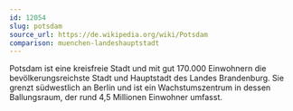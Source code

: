 ```yaml
---
id: 12054
slug: potsdam
source_url: https://de.wikipedia.org/wiki/Potsdam
comparison: muenchen-landeshauptstadt
---
```


Potsdam ist eine kreisfreie Stadt und mit gut 170.000 Einwohnern die bevölkerungsreichste Stadt und Hauptstadt des Landes Brandenburg. Sie grenzt südwestlich an Berlin und ist ein Wachstumszentrum in dessen Ballungsraum, der rund 4,5 Millionen Einwohner umfasst.

